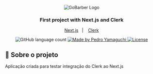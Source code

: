 <p align="center">
  <img alt="GoBarber Logo" src="./frontend/src/assets/logo.svg">
</p>

<h3 align="center">
  First project with Next.js and Clerk
</h3>

<p align="center">
  <a href="https://nextjs.org/">Next.js</a>&nbsp;&nbsp;&nbsp;|&nbsp;&nbsp;&nbsp;
  <a href="https://clerk.com/">Clerk</a>
</p>

<p align="center">
  <img alt="GitHub language count" src="https://img.shields.io/github/languages/count/hiroyamaguch/gobarber?color=04D361">

  <a href="https://pedroyamaguchi.dev/">
    <img alt="Made by Pedro Yamaguchi" src="https://img.shields.io/badge/made%20by-Pedro%20Yamaguchi-04D361">
  </a>
  
  <a href="./LICENSE">
    <img alt="License" src="https://img.shields.io/badge/license-MIT-04D361">
  </a>  
</p>

## :memo: Sobre o projeto
Aplicação criada para testar integração do Clerk ao Next.js
